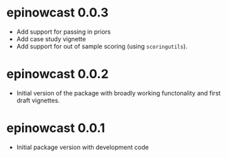 # epinowcast 0.0.3

* Add support for passing in priors
* Add case study vignette
* Add support for out of sample scoring (using `scoringutils`).

# epinowcast 0.0.2

* Initial version of the package with broadly working functonality and first draft vignettes.

# epinowcast 0.0.1

* Initial package version with development code

